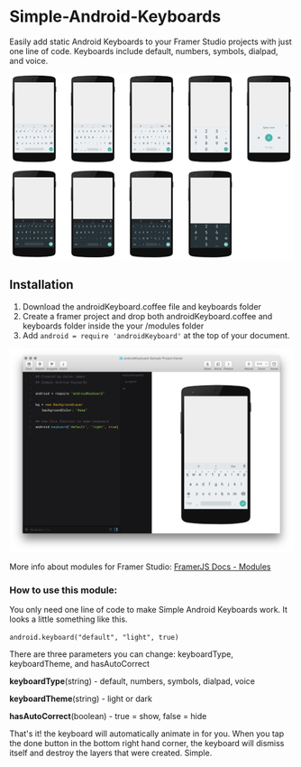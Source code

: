# Simple-Android-Keyboards
Easily add static Android Keyboards to your Framer Studio projects with just one line of code. Keyboards include default, numbers, symbols, dialpad, and voice.

![TextLayer](https://raw.githubusercontent.com/imaaronjames/Simple-Android-Keyboards/master/androidKeyboard-Sample-Project.framer/images/keyboards.jpg)

## Installation

1. Download the androidKeyboard.coffee file and keyboards folder
2. Create a framer project and drop both androidKeyboard.coffee and keyboards folder inside the your /modules folder
3. Add `android = require 'androidKeyboard'` at the top of your document.

![TextLayer](https://raw.githubusercontent.com/imaaronjames/Simple-Android-Keyboards/master/androidKeyboard-Sample-Project.framer/images/samplecode.png)

More info about modules for Framer Studio: [FramerJS Docs - Modules](http://framerjs.com/docs/#modules)

### How to use this module:
You only need one line of code to make Simple Android Keyboards work. It looks a little something like this.

  `android.keyboard("default", "light", true)`

There are three parameters you can change: keyboardType, keyboardTheme, and hasAutoCorrect

**keyboardType**(string) - default, numbers, symbols, dialpad, voice

**keyboardTheme**(string) - light or dark

**hasAutoCorrect**(boolean) - true = show, false = hide

That's it! the keyboard will automatically animate in for you. When you tap the done button in the bottom right hand corner, the keyboard will dismiss itself and destroy the layers that were created. Simple.
